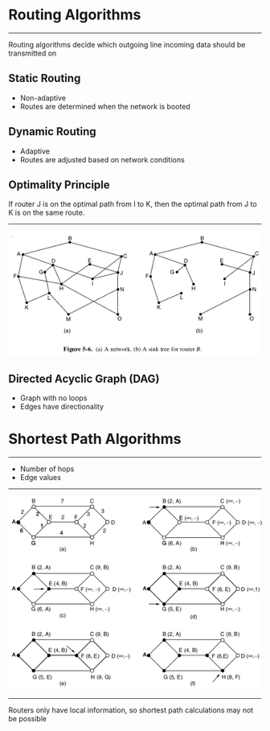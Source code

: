 Routing Algorithms
==================

---

Routing algorithms decide which outgoing line incoming data should be transmitted on

Static Routing
--------------

- Non-adaptive
- Routes are determined when the network is booted

Dynamic Routing
---------------

- Adaptive
- Routes are adjusted based on network conditions

Optimality Principle
--------------------

If router J is on the optimal path from I to K, then the optimal path from J to K is on the same route.

---

![Sink Tree](figures/5-6.png)

Directed Acyclic Graph (DAG)
----------------------------

- Graph with no loops
- Edges have directionality

Shortest Path Algorithms
========================

---

- Number of hops
- Edge values

---

![Shortest Path Calculation](figures/5-7.png)

---

Routers only have local information, so shortest path calculations may not be possible

